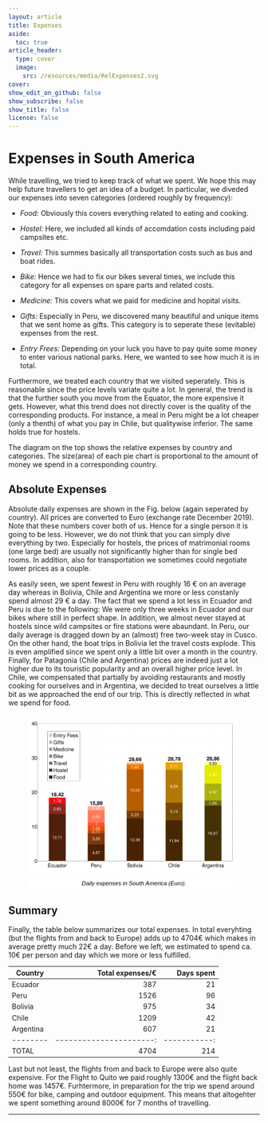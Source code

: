 ```yaml
---
layout: article
title: Expenses
aside:
  toc: true
article_header:
  type: cover
  image:
    src: /resources/media/RelExpenses2.svg
cover: 
show_edit_on_github: false
show_subscribe: false
show_title: false
license: false
---
```


# Expenses in South America

While travelling, we tried to keep track of what we spent. We hope this may help future travellers to get an idea of a budget. In particular, we diveded our expenses into seven categories (ordered roughly by frequency):<br>

- *Food:* Obviously this covers everything related to eating and cooking.<br>

- *Hostel:* Here, we included all kinds of accomdation costs including paid campsites etc.<br>

- *Travel:* This summes basically all transportation costs such as bus and boat rides.<br>

- *Bike:* Hence we had to fix our bikes several times, we include this category for all expenses on spare parts and related costs.<br>

- *Medicine:* This covers what we paid for medicine and hopital visits.<br>

- *Gifts:* Especially in Peru, we discovered many beautiful and unique items that we sent home as gifts. This category is to seperate these (evitable) expenses from the rest.<br>

- *Entry Frees:* Depending on your luck you have to pay quite some money to enter various national parks. Here, we wanted to see how much it is in total.<br>

Furthermore, we treated each country that we visited seperately. This is reasonable since the price levels variate quite a lot. In general, the trend is that the further south you move from the Equator, the more expensive it gets. However, what this trend does not directly cover is the quality of the corresponding products. For instance, a meal in Peru might be a lot cheaper (only a thenth) of what you pay in Chile, but qualitywise inferior. The same holds true for hostels.

The diagram on the top shows the relative expenses by country and categories. The size(area) of each pie chart is proportional to the amount of money we spend in a corresponding country.

## Absolute Expenses

Absolute daily expenses are shown in the Fig. below (again seperated by country). All prices are converted to Euro (exchange rate December 2019). Note that these numbers cover both of us. Hence for a single person it is going to be less. However, we do not think that you can simply dive everything by two. Especially for hostels, the prices of matrimonial rooms (one large bed) are usually not significantly higher than for single bed rooms. In addition, also for transportation we sometimes could negotiate lower prices as a couple.

As easily seen, we spent fewest in Peru with roughly 16 &euro; on an average day whereas in Bolivia, Chile and Argentina we more or less constanly spend almost 29 &euro; a day. The fact that we spend a lot less in Ecuador and Peru is due to the following: We were only three weeks in Ecuador and our bikes where still in perfect shape. In addition, we almost never stayed at hostels since wild campsites or fire stations were abaundant. In Peru, our daily average is dragged down by an (almost) free two-week stay in Cusco. On the other hand, the boat trips in Bolivia let the travel costs explode. This is even amplified since we spent only a little bit over a month in the country. Finally, for Patagonia (Chile and Argentina) prices are indeed just a lot higher due to its touristic popularity and an overall higher price level. In Chile, we compensated that partially by avoiding restaurants and mostly cooking for ourselves and in Argentina, we decided to treat ourselves a little bit as we approached the end of our trip. This is directly reflected in what we spend for food.


<style>
figcaption {
    font: italic smaller sans-serif;
    text-align: center;
    background: #ffffff;
    color: #000000;
    padding: 6px 0;
} 
</style>

<figure>
<img alt="Image" title="icon" src="/resources/media/dailyExpenses3.svg" />
  <figcaption>Daily expenses in South America (Euro).</figcaption>
  </figure>

## Summary

Finally, the table below summarizes our total expenses. In total everyhting (but the flights from and back to Europe) adds up to 4704&euro; which makes in average pretty much 22&euro; a day. Before we left, we estimated to spend ca. 10&euro; per person and day which we more or less fulfilled. 


Country  | Total expenses/€      | Days spent |
|--------|----------------------:|-----------:|
Ecuador  |                    387|          21|
Peru     |                   1526|          96|
Bolivia  |                    975|          34|
Chile    |                   1209|          42|
Argentina|                    607|          21|
|--------|----------------------:|-----------:|
TOTAL    |                   4704|         214|


Last but not least, the flights from and back to Europe were also quite expensive. For the Flight to Quito we paid roughly 1300&euro; and the flight back home was 1457&euro;. Furhtermore, in preparation for the trip we spend around 550&euro; for bike, camping and outdoor equipment. This means that altogehter we spent something around 8000&euro; for 7 months of travelling.


***
